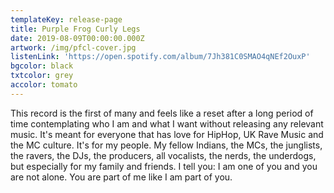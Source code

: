 ```yaml
---
templateKey: release-page
title: Purple Frog Curly Legs
date: 2019-08-09T00:00:00.000Z
artwork: /img/pfcl-cover.jpg
listenLink: 'https://open.spotify.com/album/7Jh381C0SMAO4qNEf2OuxP'
bgcolor: black
txtcolor: grey
accolor: tomato
---
```

This record is the first of many and feels like a reset after a long period of time contemplating who I am and what I want without releasing any relevant music. It's meant for everyone that has love for HipHop, UK Rave Music and the MC culture. It's for my people. My fellow Indians, the MCs, the junglists, the ravers, the DJs, the producers, all vocalists, the nerds, the underdogs, but especially for my family and friends. I tell you: I am one of you and you are not alone. You are part of me like I am part of you.

